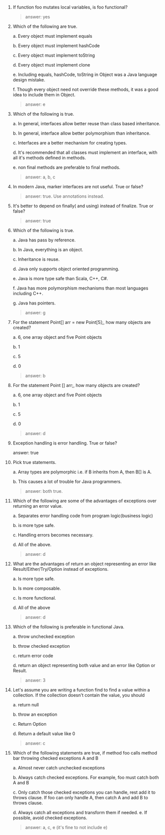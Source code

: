 

1. If function foo mutates local variables, is foo functional?

    > answer: yes

2. Which of the following are true.

    a. Every object must implement equals

    b. Every object must implement hashCode

    c. Every object must implement toString

    d. Every object must implement clone

    e. Including equals, hashCode, toString in Object was a Java language design mistake.

    f. Though every object need not override these methods, it was a good idea to include them in Object.

    > answer: e

3. Which of the following is true.

    a. In general, interfaces allow better reuse than class based inheritance.

    b. In general, interface allow better polymorphism than inheritance.

    c. Interfaces are a better mechanism for creating types.

    d. It's recommended that all classes must implement an interface, with all it's methods defined in methods.

    e. non final methods are preferable to final methods.


    > answer: a, b, c

4. In modern Java, marker interfaces are not useful. True or false?

    > answer: true. Use annotations instead.

5. It's better to depend on finally( and using) instead of finalize. True or false?

    > answer: true

6. Which of the following is true.

    a. Java has pass by reference.

    b. In Java, everything is an object.

    c. Inheritance is reuse.

    d. Java only supports object oriented programming.

    e. Java is more type safe than Scala, C++, C#.

    f. Java has more polymorphism mechanisms than most languages including C++.

    g. Java has pointers.

    > answer: g

7. For the statement Point[] arr = new Point[5];, how many objects are created?

    a. 6, one array object and five Point objects

    b. 1

    c. 5

    d. 0

    > answer: b

8. For the statement Point [] arr;, how many objects are created?

    a. 6, one array object and five Point objects

    b. 1

    c. 5

    d. 0

    > answer: d

9. Exception handling is error handling. True or false?

    answer: true

9. Pick true statements.

    a. Array types are polymorphic i.e. if B inherits from A, then B[] is A.

    b. This causes a lot of trouble for Java programmers.

    > answer: both true.

10. Which of the following are some of the advantages of exceptions over returning an error value.

    a. Separates error handling code from program logic(business logic)

    b. is more type safe.

    c. Handling errors becomes necessary.

    d. All of the above.

    > answer: d

11. What are the advantages of return an object representing an error like Result/Either/Try/Option instead of exceptions.

    a. Is more type safe.

    b. Is more composable.

    c. Is more functional.

    d. All of the above

    > answer: d

12. Which of the following is preferable in functional Java.

    a. throw unchecked exception

    b. throw checked exception

    c. return error code

    d. return an object representing both value and an error like Option or Result.

    > answer: 3

14. Let's assume you are writing a function find to find a value within a collection. If the collection doesn't contain the value, you should

    a. return null

    b. throw an exception

    c. Return Option

    d. Return a default value like 0

    > answer: c

15. Which of the following statements are true, if method foo calls method bar throwing checked exceptions A and B

    a. Almost never catch unchecked exceptions

    b. Always catch checked exceptions. For example, foo must catch both A and B

    c. Only catch those checked exceptions you can handle, rest add it to throws clause. If foo can only handle A, then catch A and add B to throws clause.

    d. Always catch all exceptions and transform them if needed. e. If possible, avoid checked exceptions.

    > answer: a, c, e (it's fine to not include e)
